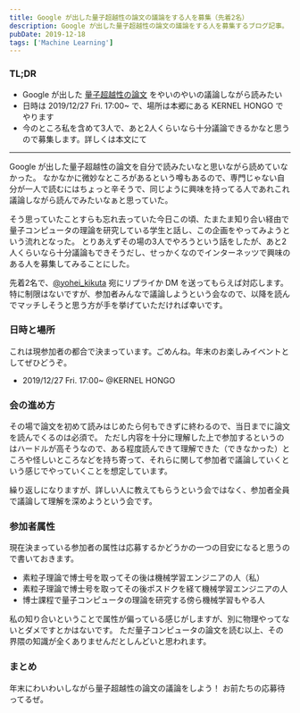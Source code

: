 ```yaml
---
title: Google が出した量子超越性の論文の議論をする人を募集（先着2名）
description: Google が出した量子超越性の論文の議論をする人を募集するブログ記事。
pubDate: 2019-12-18
tags: ['Machine Learning']
---
```


### TL;DR
- Google が出した [量子超越性の論文](https://www.nature.com/articles/s41586-019-1666-5) をやいのやいの議論しながら読みたい
- 日時は 2019/12/27 Fri. 17:00~ で、場所は本郷にある KERNEL HONGO でやります
- 今のところ私を含めて3人で、あと2人くらいなら十分議論できるかなと思うので募集します。詳しくは本文にて
---

Google が出した量子超越性の論文を自分で読みたいなと思いながら読めていなかった。
なかなかに微妙なところがあるという噂もあるので、専門じゃない自分が一人で読むにはちょっと辛そうで、同じように興味を持ってる人であれこれ議論しながら読んでみたいなぁと思っていた。

そう思っていたことすらも忘れ去っていた今日この頃、たまたま知り合い経由で量子コンピュータの理論を研究している学生と話し、この企画をやってみようという流れとなった。
とりあえずその場の3人でやろうという話をしたが、あと2人くらいなら十分議論もできそうだし、せっかくなのでインターネッツで興味のある人を募集してみることにした。

先着2名で、[@yohei_kikuta](https://twitter.com/yohei_kikuta) 宛にリプライか DM を送ってもらえば対応します。
特に制限はないですが、参加者みんなで議論しようという会なので、以降を読んでマッチしそうと思う方が手を挙げていただければ幸いです。

### 日時と場所
これは現参加者の都合で決まっています。ごめんね。年末のお楽しみイベントとしてぜひどうぞ。
- 2019/12/27 Fri. 17:00~ @KERNEL HONGO

### 会の進め方
その場で論文を初めて読みはじめたら何もできずに終わるので、当日までに論文を読んでくるのは必須で。
ただし内容を十分に理解した上で参加するというのはハードルが高そうなので、ある程度読んできて理解できた（できなかった）ところや怪しいところなどを持ち寄って、それらに関して参加者で議論していくという感じでやっていくことを想定しています。

繰り返しになりますが、詳しい人に教えてもらうという会ではなく、参加者全員で議論して理解を深めようという会です。

### 参加者属性
現在決まっている参加者の属性は応募するかどうかの一つの目安になると思うので書いておきます。

- 素粒子理論で博士号を取ってその後は機械学習エンジニアの人（私）
- 素粒子理論で博士号を取ってその後ポスドクを経て機械学習エンジニアの人
- 博士課程で量子コンピュータの理論を研究する傍ら機械学習もやる人

私の知り合いということで属性が偏っている感じがしますが、別に物理やってないとダメですとかはないです。
ただ量子コンピュータの論文を読む以上、その界隈の知識が全くありませんだとしんどいと思われます。

### まとめ
年末にわいわいしながら量子超越性の論文の議論をしよう！
お前たちの応募待ってるぜ。
